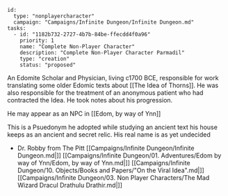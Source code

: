
```RpgManager4
id: 
  type: "nonplayercharacter"
  campaign: "Campaigns/Infinite Dungeon/Infinite Dungeon.md"
tasks: 
  - id: "1182b732-2727-4b7b-84be-ffecdd4f0a96"
    priority: 1
    name: "Complete Non-Player Character"
    description: "Complete Non-Player Character Parmadil"
    type: "creation"
    status: "proposed"
```

An Edomite Scholar and Physician, living c1700 BCE, responsible for work translating some older Edomic texts about [[The Idea of Thorns]]. He was also responsible for the treatment of an anonymous patient who had contracted the Idea. He took notes about his progression.

He may appear as an NPC in [[Edom, by way of Ynn]]

This is a Psuedonym he adopted while studying an ancient text his house keeps as an ancient and secret relic. His real name is as yet undecided

- Dr. Robby from The Pitt
[[Campaigns/Infinite Dungeon/Infinite Dungeon.md|]]
[[Campaigns/Infinite Dungeon/01. Adventures/Edom by way of Ynn/Edom, by way of Ynn.md|]]
[[Campaigns/Infinite Dungeon/10. Objects/Books and Papers/"On the Viral Idea".md|]]
[[Campaigns/Infinite Dungeon/03. Non Player Characters/The Mad Wizard Dracul Drathulu Drathir.md|]]